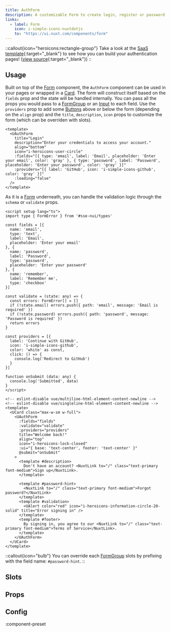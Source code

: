 ```yaml
---
title: AuthForm
description: A customizable Form to create login, register or password reset forms.
links:
  - label: Form
    icon: i-simple-icons-nuxtdotjs
    to: "https://ui.nuxt.com/components/form"
---
```


::callout{icon="heroicons:rectangle-group"}
Take a look at the [SaaS template](https://sse-saas.netlify.app/login){:target="\_blank"} to see how you can build your authentication pages! ([view source](https://github.com/sseuniverse/SSE-SaaS/blob/master/app/pages/login.vue){:target="\_blank"})
::

## Usage

Built on top of the [Form](/ui/components/form) component, the `AuthForm` component can be used in your pages or wrapped in a [Card](/ui/components/card).
The form will construct itself based on the `fields` prop and the state will be handled internally. You can pass all the props you would pass to a [FormGroup](/ui/components/form-group) or an [Input](/ui/components/input) to each field.
Use the `providers` prop to add some [Buttons](/ui/components/button) above or below the form (depending on the `align` prop) and the `title`, `description`, `icon` props to customize the form (which can be overriden with slots).

```vue{} [examples/form-group.vue]
<template>
  <UAuthForm
    title="Login"
    description="Enter your credentials to access your account."
    align="bottom"
    icon="i-heroicons-user-circle"
    :fields="[{ type: 'email', label: 'Email', placeholder: 'Enter your email', color: 'gray' }, { type: 'password', label: 'Password', placeholder: 'Enter your password', color: 'gray' }]"
    :providers="[{ label: 'GitHub', icon: 'i-simple-icons-github', color: 'gray' }]"
    :loading="false"
  />
</template>
```

As it is a [Form](/ui/components/form) underneath, you can handle the validation logic through the `schema` or `validate` props.

```vue{} [examples/form-group.vue]
<script setup lang="ts">
import type { FormError } from '#sse-nui/types'

const fields = [{
  name: 'email',
  type: 'text',
  label: 'Email',
  placeholder: 'Enter your email'
}, {
  name: 'password',
  label: 'Password',
  type: 'password',
  placeholder: 'Enter your password'
}, {
  name: 'remember',
  label: 'Remember me',
  type: 'checkbox'
}]

const validate = (state: any) => {
  const errors: FormError[] = []
  if (!state.email) errors.push({ path: 'email', message: 'Email is required' })
  if (!state.password) errors.push({ path: 'password', message: 'Password is required' })
  return errors
}

const providers = [{
  label: 'Continue with GitHub',
  icon: 'i-simple-icons-github',
  color: 'white' as const,
  click: () => {
    console.log('Redirect to GitHub')
  }
}]

function onSubmit (data: any) {
  console.log('Submitted', data)
}
</script>

<!-- eslint-disable vue/multiline-html-element-content-newline -->
<!-- eslint-disable vue/singleline-html-element-content-newline -->
<template>
  <UCard class="max-w-sm w-full">
    <UAuthForm
      :fields="fields"
      :validate="validate"
      :providers="providers"
      title="Welcome back!"
      align="top"
      icon="i-heroicons-lock-closed"
      :ui="{ base: 'text-center', footer: 'text-center' }"
      @submit="onSubmit"
    >
      <template #description>
        Don't have an account? <NuxtLink to="/" class="text-primary font-medium">Sign up</NuxtLink>.
      </template>

      <template #password-hint>
        <NuxtLink to="/" class="text-primary font-medium">Forgot password?</NuxtLink>
      </template>
      <template #validation>
        <UAlert color="red" icon="i-heroicons-information-circle-20-solid" title="Error signing in" />
      </template>
      <template #footer>
        By signing in, you agree to our <NuxtLink to="/" class="text-primary font-medium">Terms of Service</NuxtLink>.
      </template>
    </UAuthForm>
  </UCard>
</template>
```

::callout{icon="bulb"}
You can override each [FormGroup](/ui/components/form-group) slots by prefixing with the field name: `#password-hint`.
::

## Slots
<!-- component-slots -->

## Props

<!-- components-props -->

## Config

:component-preset
